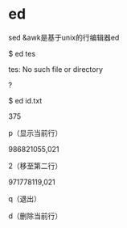 # ed

sed &awk是基于unix的行编辑器ed

$ ed tes

tes: No such file or directory

?

$ ed id.txt

375

p（显示当前行）

986821055,021

2（移至第二行）

971778119,021

q（退出）

d（删除当前行）



